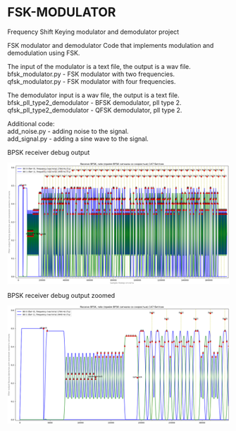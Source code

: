 # FSK-MODULATOR
Frequency Shift Keying modulator and demodulator project

FSK modulator and demodulator
Code that implements modulation and demodulation using FSK.

The input of the modulator is a text file, the output is a wav file.
bfsk_modulator.py - FSK modulator with two frequencies.
qfsk_modulator.py - FSK modulator with four frequencies.

The demodulator input is a wav file, the output is a text file. 
bfsk_pll_type2_demodulator - BFSK demodulator, pll type 2.
qfsk_pll_type2_demodulator - QFSK demodulator, pll type 2.

Additional code:  
add_noise.py - adding noise to the signal.  
add_signal.py - adding a sine wave to the signal.

BPSK receiver debug output

![BFSK receiver debug output](https://github.com/kkuznetzov/FSK-MODULATOR/blob/master/IMG/bfsk_receive_debug.png)

BPSK receiver debug output zoomed

![BFSK receiver debug output](https://github.com/kkuznetzov/FSK-MODULATOR/blob/master/IMG/bfsk_receive_debug_zoomed.png)

